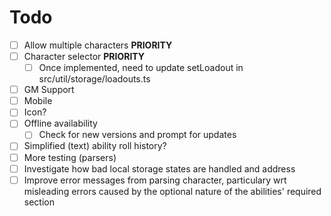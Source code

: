 # Todo

- [ ] Allow multiple characters **PRIORITY**
- [ ] Character selector **PRIORITY**
  - [ ] Once implemented, need to update setLoadout in src/util/storage/loadouts.ts
- [ ] GM Support
- [ ] Mobile
- [ ] Icon?
- [ ] Offline availability
  - [ ] Check for new versions and prompt for updates
- [ ] Simplified (text) ability roll history?
- [ ] More testing (parsers)
- [ ] Investigate how bad local storage states are handled and address
- [ ] Improve error messages from parsing character, particulary wrt misleading errors caused by the optional nature of the abilities' required section
